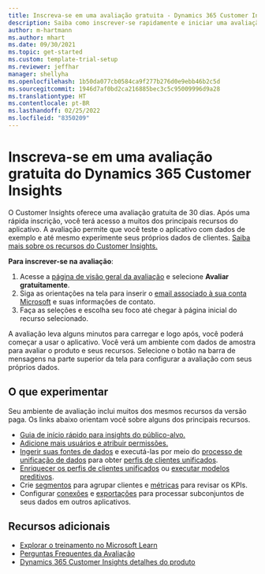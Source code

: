 ```yaml
---
title: Inscreva-se em uma avaliação gratuita - Dynamics 365 Customer Insights
description: Saiba como inscrever-se rapidamente e iniciar uma avaliação gratuita do Customer Insights. Explore o aplicativo e encontre recursos de aprendizagem adicionais.
author: m-hartmann
ms.author: mhart
ms.date: 09/30/2021
ms.topic: get-started
ms.custom: template-trial-setup
ms.reviewer: jeffhar
manager: shellyha
ms.openlocfilehash: 1b50da077cb0584ca9f277b276d0e9ebb46b2c5d
ms.sourcegitcommit: 1946d7af0bd2ca216885bec3c5c95009996d9a28
ms.translationtype: HT
ms.contentlocale: pt-BR
ms.lasthandoff: 02/25/2022
ms.locfileid: "8350209"
---
```

# <a name="sign-up-for-a-free-dynamics-365-customer-insights-trial"></a>Inscreva-se em uma avaliação gratuita do Dynamics 365 Customer Insights

O Customer Insights oferece uma avaliação gratuita de 30 dias. Após uma rápida inscrição, você terá acesso a muitos dos principais recursos do aplicativo. A avaliação permite que você teste o aplicativo com dados de exemplo e até mesmo experimente seus próprios dados de clientes. [Saiba mais sobre os recursos do Customer Insights.](overview.md)

**Para inscrever-se na avaliação**:

1. Acesse a [página de visão geral da avaliação](https://dynamics.microsoft.com/get-started/?appname=customerinsights) e selecione **Avaliar gratuitamente**.
1. Siga as orientações na tela para inserir o [email associado à sua conta Microsoft](https://support.microsoft.com/windows/what-is-a-microsoft-account-4a7c48e9-ff5a-e9c6-5a5c-1a57d66c3bfa) e suas informações de contato.
1. Faça as seleções e escolha seu foco até chegar à página inicial do recurso selecionado.

A avaliação leva alguns minutos para carregar e logo após, você poderá começar a usar o aplicativo. Você verá um ambiente com dados de amostra para avaliar o produto e seus recursos. Selecione o botão na barra de mensagens na parte superior da tela para configurar a avaliação com seus próprios dados.

## <a name="what-to-try"></a>O que experimentar

Seu ambiente de avaliação inclui muitos dos mesmos recursos da versão paga. Os links abaixo orientam você sobre alguns dos principais recursos.

- [Guia de início rápido para insights do público-alvo.](audience-insights/get-started.md)
- [Adicione mais usuários e atribuir permissões.](audience-insights/permissions.md)
- [Ingerir suas fontes de dados](audience-insights/data-sources.md) e executá-las por meio do [processo de unificação de dados](audience-insights/data-unification.md) para obter [perfis de clientes unificados](audience-insights/customer-profiles.md).
- [Enriquecer os perfis de clientes unificados](audience-insights/enrichment-hub.md) ou [executar modelos preditivos](audience-insights/predictions-overview.md).
- Crie [segmentos](audience-insights/segments.md) para agrupar clientes e [métricas](audience-insights/measures.md) para revisar os KPIs.
- Configurar [conexões](audience-insights/connections.md) e [exportações](audience-insights/export-destinations.md) para processar subconjuntos de seus dados em outros aplicativos.

## <a name="additional-resources"></a>Recursos adicionais

- [Explorar o treinamento no Microsoft Learn](/learn/browse/?filter-products=dynamics-dynamics-cust-insights)
- [Perguntas Frequentes da Avaliação](trial-faq.md)
- [Dynamics 365 Customer Insights detalhes do produto](https://dynamics.microsoft.com/ai/customer-insights/)
